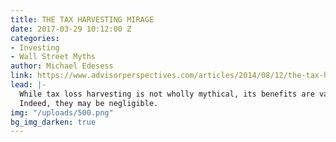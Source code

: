 ```yaml
---
title: THE TAX HARVESTING MIRAGE
date: 2017-03-29 10:12:00 Z
categories:
- Investing
- Wall Street Myths
author: Michael Edesess
link: https://www.advisorperspectives.com/articles/2014/08/12/the-tax-harvesting-mirage
lead: |-
  While tax loss harvesting is not wholly mythical, its benefits are vastly overstated.
  Indeed, they may be negligible.
img: "/uploads/500.png"
bg_img_darken: true
---
```


